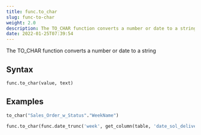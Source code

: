 ```yaml
---
title: func.to_char
slug: func-to-char
weight: 2.0
description: The TO_CHAR function converts a number or date to a string
date: 2022-01-25T07:39:54
---
```


The TO_CHAR function converts a number or date to a string

## Syntax
```python
func.to_char(value, text)
```

## Examples
```python
to_char("Sales_Order_w_Status"."WeekName")
```
```python
func.to_char(func.date_trunc('week', get_column(table, 'date_sol_delivery_required')), 'YYYY-MM-DD')
```
